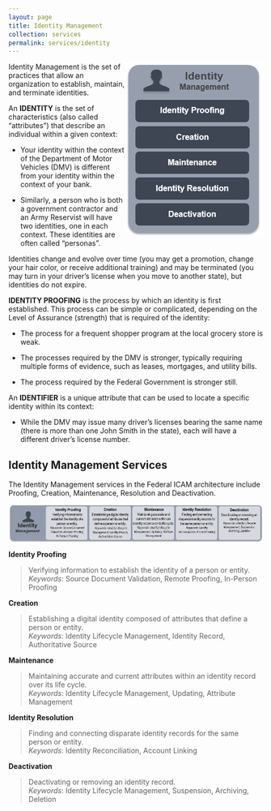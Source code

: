 ```yaml
---
layout: page
title: Identity Management
collection: services
permalink: services/identity
---
```

<img src ="../img/Identity.png" align = "right">
Identity Management is the set of practices that allow an
organization to establish, maintain, and terminate identities.

An **IDENTITY** is the set of characteristics (also called 
“attributes”) that describe an individual within a given 
context:

* Your identity within the context of the Department of 
Motor Vehicles (DMV) is different from your identity 
within the context of your bank.

* Similarly, a person who is both a government 
contractor and an Army Reservist will have two 
identities, one in each context. These identities are 
often called “personas”.

Identities change and evolve over time (you may get a 
promotion, change your hair color, or receive additional 
training) and may be terminated (you may turn in your 
driver’s license when you move to another state), but 
identities do not expire.

**IDENTITY PROOFING** is the process by which an identity is 
first established. This process can be simple or complicated, 
depending on the Level of Assurance (strength) that is 
required of the identity:

* The process for a frequent shopper program at the 
local grocery store is weak.

* The processes required by the DMV is stronger, 
typically requiring multiple forms of evidence, such as 
leases, mortgages, and utility bills.

* The process required by the Federal Government is 
stronger still.

An **IDENTIFIER** is a unique attribute that can be used to 
locate a specific identity within its context:

* While the DMV may issue many driver’s licenses bearing 
the same name (there is more than one John Smith in 
the state), each will have a different driver’s license 
number.

## Identity Management Services
The Identity Management services in the Federal ICAM architecture include Proofing, Creation, Maintenance, Resolution and Deactivation.

<img src ="../img/identity_services_detailed.png" align = "center">

**Identity Proofing**  

> Verifying information to establish the identity of a person or entity.  
_Keywords_: Source Document Validation, Remote Proofing, In-Person Proofing

**Creation**  

> Establishing a digital identity composed of attributes that define a person or entity.  
_Keywords_: Identity Lifecycle Management, Identity Record, Authoritative Source  

**Maintenance**  

> Maintaining accurate and current attributes within an identity record over its life cycle.  
_Keywords_: Identity Lifecycle Management, Updating, Attribute Management  

**Identity Resolution**  

> Finding and connecting disparate identity records for the same person or entity.  
_Keywords_: Identity Reconciliation, Account Linking  

**Deactivation**  

> Deactivating or removing an identity record.  
_Keywords_: Identity Lifecycle Management, Suspension, Archiving, Deletion


